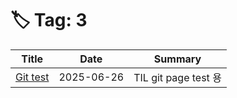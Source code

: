 # 🏷️ Tag: 3

| Title | Date | Summary |
|-------|------|---------|
| [Git test](2025/06/26-git-test.md) | 2025-06-26 | TIL git page test 용 |
